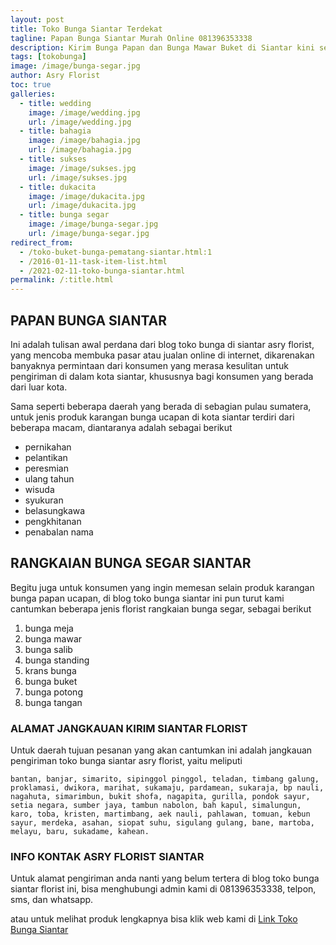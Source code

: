 ```yaml
---
layout: post
title: Toko Bunga Siantar Terdekat
tagline: Papan Bunga Siantar Murah Online 081396353338
description: Kirim Bunga Papan dan Bunga Mawar Buket di Siantar kini semakin mudah dan simpel karena hadirnya salah satu florist siantar terbaik.
tags: [tokobunga]
image: /image/bunga-segar.jpg
author: Asry Florist
toc: true
galleries:
  - title: wedding
    image: /image/wedding.jpg
    url: /image/wedding.jpg
  - title: bahagia
    image: /image/bahagia.jpg
    url: /image/bahagia.jpg
  - title: sukses
    image: /image/sukses.jpg
    url: /image/sukses.jpg
  - title: dukacita
    image: /image/dukacita.jpg
    url: /image/dukacita.jpg
  - title: bunga segar
    image: /image/bunga-segar.jpg
    url: /image/bunga-segar.jpg
redirect_from:
  - /toko-buket-bunga-pematang-siantar.html:1
  - /2016-01-11-task-item-list.html
  - /2021-02-11-toko-bunga-siantar.html
permalink: /:title.html
---
```


## PAPAN BUNGA SIANTAR
Ini adalah tulisan awal perdana dari blog toko bunga di siantar asry florist, yang mencoba membuka pasar atau jualan online di internet, dikarenakan banyaknya permintaan dari
konsumen yang merasa kesulitan untuk pengiriman di dalam kota siantar, khususnya bagi konsumen yang berada dari luar kota.

Sama seperti beberapa daerah yang berada di sebagian pulau sumatera, untuk jenis produk karangan bunga ucapan di kota siantar terdiri dari beberapa macam, diantaranya
adalah sebagai berikut
- pernikahan
- pelantikan
- peresmian
- ulang tahun
- wisuda
- syukuran
- belasungkawa
- pengkhitanan
- penabalan nama

## RANGKAIAN BUNGA SEGAR SIANTAR

Begitu juga untuk konsumen yang ingin memesan selain produk karangan bunga papan ucapan, di blog toko bunga siantar ini pun turut kami cantumkan beberapa jenis florist rangkaian bunga segar, sebagai berikut
1. bunga meja
2. bunga mawar
3. bunga salib
4. bunga standing
5. krans bunga
6. bunga buket
7. bunga potong
8. bunga tangan

### ALAMAT JANGKAUAN KIRIM SIANTAR FLORIST

Untuk daerah tujuan pesanan yang akan cantumkan ini adalah jangkauan pengiriman toko bunga siantar asry florist, yaitu meliputi

```
bantan, banjar, simarito, sipinggol pinggol, teladan, timbang galung, proklamasi, dwikora, marihat, sukamaju, pardamean, sukaraja, bp nauli, nagahuta, simarimbun, bukit shofa, nagapita, gurilla, pondok sayur, setia negara, sumber jaya, tambun nabolon, bah kapul, simalungun, karo, toba, kristen, martimbang, aek nauli, pahlawan, tomuan, kebun sayur, merdeka, asahan, siopat suhu, sigulang gulang, bane, martoba, melayu, baru, sukadame, kahean.
```

### INFO KONTAK ASRY FLORIST SIANTAR

Untuk alamat pengiriman anda nanti yang belum tertera di blog toko bunga siantar florist ini, bisa menghubungi admin kami di 081396353338, telpon, sms, dan whatsapp.

atau untuk melihat produk lengkapnya bisa klik web kami di [Link Toko Bunga Siantar](https://www.tokobungaasryflorist.com/2013/02/toko-bunga-pematang-siantar-florist.html "toko bunga di siantar")
